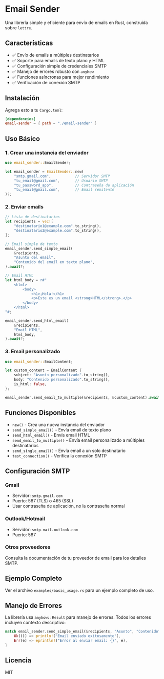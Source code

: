 # Email Sender

Una librería simple y eficiente para envío de emails en Rust, construida sobre `lettre`.

## Características

- ✅ Envío de emails a múltiples destinatarios
- ✅ Soporte para emails de texto plano y HTML
- ✅ Configuración simple de credenciales SMTP
- ✅ Manejo de errores robusto con `anyhow`
- ✅ Funciones asíncronas para mejor rendimiento
- ✅ Verificación de conexión SMTP

## Instalación

Agrega esto a tu `Cargo.toml`:

```toml
[dependencies]
email-sender = { path = "./email-sender" }
```

## Uso Básico

### 1. Crear una instancia del enviador

```rust
use email_sender::EmailSender;

let email_sender = EmailSender::new(
    "smtp.gmail.com",           // Servidor SMTP
    "tu_email@gmail.com",       // Usuario SMTP
    "tu_password_app",          // Contraseña de aplicación
    "tu_email@gmail.com",       // Email remitente
)?;
```

### 2. Enviar emails

```rust
// Lista de destinatarios
let recipients = vec![
    "destinatario1@example.com".to_string(),
    "destinatario2@example.com".to_string(),
];

// Email simple de texto
email_sender.send_simple_email(
    &recipients,
    "Asunto del email",
    "Contenido del email en texto plano",
).await?;

// Email HTML
let html_body = r#"
    <html>
        <body>
            <h1>¡Hola!</h1>
            <p>Este es un email <strong>HTML</strong>.</p>
        </body>
    </html>
"#;

email_sender.send_html_email(
    &recipients,
    "Email HTML",
    html_body,
).await?;
```

### 3. Email personalizado

```rust
use email_sender::EmailContent;

let custom_content = EmailContent {
    subject: "Asunto personalizado".to_string(),
    body: "Contenido personalizado".to_string(),
    is_html: false,
};

email_sender.send_email_to_multiple(&recipients, &custom_content).await?;
```

## Funciones Disponibles

- `new()` - Crea una nueva instancia del enviador
- `send_simple_email()` - Envía email de texto plano
- `send_html_email()` - Envía email HTML
- `send_email_to_multiple()` - Envía email personalizado a múltiples destinatarios
- `send_single_email()` - Envía email a un solo destinatario
- `test_connection()` - Verifica la conexión SMTP

## Configuración SMTP

### Gmail
- Servidor: `smtp.gmail.com`
- Puerto: 587 (TLS) o 465 (SSL)
- Usar contraseña de aplicación, no la contraseña normal

### Outlook/Hotmail
- Servidor: `smtp-mail.outlook.com`
- Puerto: 587

### Otros proveedores
Consulta la documentación de tu proveedor de email para los detalles SMTP.

## Ejemplo Completo

Ver el archivo `examples/basic_usage.rs` para un ejemplo completo de uso.

## Manejo de Errores

La librería usa `anyhow::Result` para manejo de errores. Todos los errores incluyen contexto descriptivo:

```rust
match email_sender.send_simple_email(&recipients, "Asunto", "Contenido").await {
    Ok(()) => println!("Email enviado exitosamente"),
    Err(e) => eprintln!("Error al enviar email: {}", e),
}
```

## Licencia

MIT
